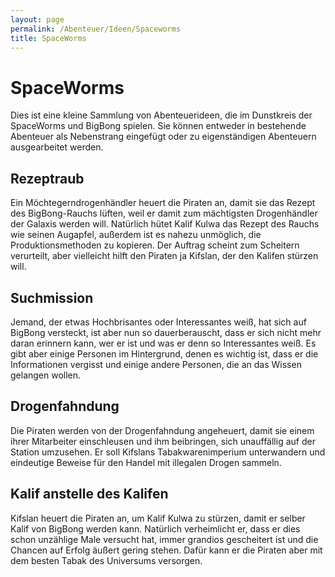 ```yaml
---
layout: page
permalink: /Abenteuer/Ideen/Spaceworms
title: SpaceWorms
---
```


# SpaceWorms

Dies ist eine kleine Sammlung von Abenteuerideen, die im Dunstkreis der SpaceWorms und BigBong spielen. Sie können entweder in bestehende Abenteuer als Nebenstrang eingefügt oder zu eigenständigen Abenteuern ausgearbeitet werden.

## Rezeptraub

Ein Möchtegerndrogenhändler heuert die Piraten an, damit sie das Rezept des BigBong-Rauchs lüften, weil er damit zum mächtigsten Drogenhändler der Galaxis werden will. Natürlich hütet Kalif Kulwa das Rezept des Rauchs wie seinen Augapfel, außerdem ist es nahezu unmöglich, die Produktionsmethoden zu kopieren. Der Auftrag scheint zum Scheitern verurteilt, aber vielleicht hilft den Piraten ja Kifslan, der den Kalifen stürzen will.

## Suchmission

Jemand, der etwas Hochbrisantes oder Interessantes weiß, hat sich auf BigBong versteckt, ist aber nun so dauerberauscht, dass er sich nicht mehr daran erinnern kann, wer er ist und was er denn so Interessantes weiß. Es gibt aber einige Personen im Hintergrund, denen es wichtig ist, dass er die Informationen vergisst und einige andere Personen, die an das Wissen gelangen wollen.

## Drogenfahndung

Die Piraten werden von der Drogenfahndung angeheuert, damit sie einem ihrer Mitarbeiter einschleusen und ihm beibringen, sich unauffällig auf der Station umzusehen. Er soll Kifslans Tabakwarenimperium unterwandern und eindeutige Beweise für den Handel mit illegalen Drogen sammeln.

## Kalif anstelle des Kalifen

Kifslan heuert die Piraten an, um Kalif Kulwa zu stürzen, damit er selber Kalif von BigBong werden kann. Natürlich verheimlicht er, dass er dies schon unzählige Male versucht hat, immer grandios gescheitert ist und die Chancen auf Erfolg äußert gering stehen. Dafür kann er die Piraten aber mit dem besten Tabak des Universums versorgen.

